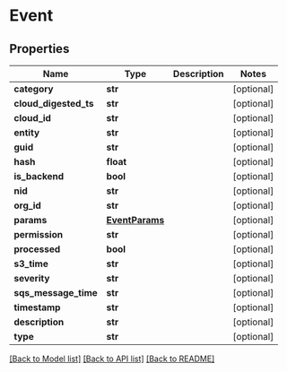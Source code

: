 # Event

## Properties
Name | Type | Description | Notes
------------ | ------------- | ------------- | -------------
**category** | **str** |  | [optional] 
**cloud_digested_ts** | **str** |  | [optional] 
**cloud_id** | **str** |  | [optional] 
**entity** | **str** |  | [optional] 
**guid** | **str** |  | [optional] 
**hash** | **float** |  | [optional] 
**is_backend** | **bool** |  | [optional] 
**nid** | **str** |  | [optional] 
**org_id** | **str** |  | [optional] 
**params** | [**EventParams**](EventParams.md) |  | [optional] 
**permission** | **str** |  | [optional] 
**processed** | **bool** |  | [optional] 
**s3_time** | **str** |  | [optional] 
**severity** | **str** |  | [optional] 
**sqs_message_time** | **str** |  | [optional] 
**timestamp** | **str** |  | [optional] 
**description** | **str** |  | [optional] 
**type** | **str** |  | [optional] 

[[Back to Model list]](../README.md#documentation-for-models) [[Back to API list]](../README.md#documentation-for-api-endpoints) [[Back to README]](../README.md)

